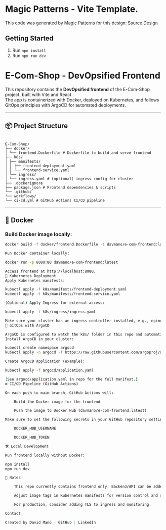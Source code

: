 # Magic Patterns - Vite Template.

This code was generated by [Magic Patterns](https://magicpatterns.com) for this design: [Source Design](https://www.magicpatterns.com/c/cfwade7ovevpfqhkjgkrcu)

## Getting Started

1. Run `npm install`
2. Run `npm run dev`

# E-Com-Shop - DevOpsified Frontend

This repository contains the **DevOpsified frontend** of the E-Com-Shop project, built with Vite and React.  
The app is containerized with Docker, deployed on Kubernetes, and follows GitOps principles with ArgoCD for automated deployments.

---

## 📦 Project Structure

```

E-Com-Shop/
├── docker/
│ └── frontend.Dockerfile # Dockerfile to build and serve frontend
├── k8s/
│ ├── manifests/
│ │ ├── frontend-deployment.yaml
│ │ └── frontend-service.yaml
│ └── ingress/
│ └── ingress.yaml # (optional) ingress config for cluster
├── .dockerignore
├── package.json # Frontend dependencies & scripts
└── .github/
└── workflows/
└── ci-cd.yml # GitHub Actions CI/CD pipeline
```

---

## 🐳 Docker

### Build Docker image locally:
```bash
docker build -f docker/frontend.Dockerfile -t davmano/e-com-frontend:latest .

Run Docker container locally:

docker run -p 8080:80 davmano/e-com-frontend:latest

Access frontend at http://localhost:8080.
🚀 Kubernetes Deployment
Apply Kubernetes manifests:

kubectl apply -f k8s/manifests/frontend-deployment.yaml
kubectl apply -f k8s/manifests/frontend-service.yaml

(Optional) Apply Ingress for external access:

kubectl apply -f k8s/ingress/ingress.yaml

Make sure your cluster has an ingress controller installed, e.g., nginx ingress.
🔄 GitOps with ArgoCD

ArgoCD is configured to watch the k8s/ folder in this repo and automatically syncs changes to your Kubernetes cluster.
Install ArgoCD in your cluster:

kubectl create namespace argocd
kubectl apply -n argocd -f https://raw.githubusercontent.com/argoproj/argo-cd/stable/manifests/install.yaml

Create ArgoCD Application (example):

kubectl apply -f argocd/application.yaml

(See argocd/application.yaml in repo for the full manifest.)
⚙ CI/CD Pipeline (GitHub Actions)

On each push to main branch, GitHub Actions will:

    Build the Docker image for the frontend

    Push the image to Docker Hub (davmano/e-com-frontend:latest)

Make sure to set the following secrets in your GitHub repository settings:

    DOCKER_HUB_USERNAME

    DOCKER_HUB_TOKEN

🛠 Local Development

Run frontend locally without Docker:

npm install
npm run dev

📖 Notes

    This repo currently contains frontend only. Backend/API can be added later.

    Adjust image tags in Kubernetes manifests for version control and rollbacks.

    For production, consider adding TLS to ingress and monitoring.

Contact

Created by David Mano - GitHub | LinkedIn
